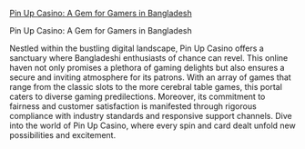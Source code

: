 <a href="https://shorturl.at/wN1QB">Pin Up Casino: A Gem for Gamers in Bangladesh</a>

Pin Up Casino: A Gem for Gamers in Bangladesh

Nestled within the bustling digital landscape, Pin Up Casino offers a sanctuary where Bangladeshi enthusiasts of chance can revel. This online haven not only promises a plethora of gaming delights but also ensures a secure and inviting atmosphere for its patrons. With an array of games that range from the classic slots to the more cerebral table games, this portal caters to diverse gaming predilections. Moreover, its commitment to fairness and customer satisfaction is manifested through rigorous compliance with industry standards and responsive support channels. Dive into the world of Pin Up Casino, where every spin and card dealt unfold new possibilities and excitement.
